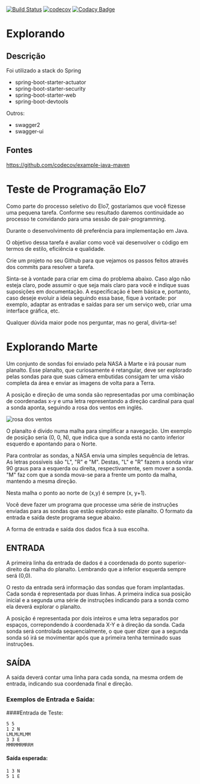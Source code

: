 [![Build Status](https://travis-ci.org/heitormejias/exploring-mars.svg?branch=master)](https://travis-ci.org/heitormejias/exploring-mars) [![codecov](https://codecov.io/gh/heitormejias/exploring-mars/branch/master/graph/badge.svg)](https://codecov.io/gh/heitormejias/exploring-mars) [![Codacy Badge](https://api.codacy.com/project/badge/Grade/b205e4b7bc0f440db0b53dbddd563dba)](https://www.codacy.com/app/heitormejias/exploring-mars?utm_source=github.com&amp;utm_medium=referral&amp;utm_content=heitormejias/exploring-mars&amp;utm_campaign=Badge_Grade)

# Explorando


## Descrição
 Foi utilizado a stack do Spring
*   spring-boot-starter-actuator
*   spring-boot-starter-security
*   spring-boot-starter-web
*   spring-boot-devtools

Outros:
*   swagger2
*   swagger-ui



## Fontes

https://github.com/codecov/example-java-maven


# Teste de Programação Elo7

Como parte do processo seletivo do Elo7, gostaríamos que você fizesse uma 
pequena tarefa. Conforme seu resultado daremos continuidade ao processo te 
convidando para uma sessão de pair-programming.
 
Durante o desenvolvimento dê preferência para implementação em Java.
 
O objetivo dessa tarefa é avaliar como você vai desenvolver o código em termos 
de estilo, eficiência e qualidade. 
 
Crie um projeto no seu Github para que vejamos os passos feitos através dos commits para resolver a tarefa.

Sinta-se à vontade para criar em cima do problema abaixo. Caso algo não esteja claro, pode assumir o que seja mais claro para você e indique suas suposições em documentação. A especificação é bem básica e, portanto, caso deseje evoluir a ideia seguindo essa base, fique à vontade: por exemplo, adaptar as entradas e saídas para ser um serviço web, criar uma interface gráfica, etc.

Qualquer dúvida maior pode nos perguntar, mas no geral, divirta-se!

# Explorando Marte

Um conjunto de sondas foi enviado pela NASA à Marte e irá pousar num planalto.
Esse planalto, que curiosamente é retangular, deve ser explorado pelas sondas para que suas câmera embutidas consigam ter uma visão completa da área e enviar as imagens de volta para a Terra.

A posição e direção de uma sonda são representadas por uma combinação de coordenadas x-y e uma letra representando a direção cardinal para qual a sonda aponta, seguindo a rosa dos ventos em inglês.

![rosa dos ventos](http://i.imgur.com/li8Ae5L.png "Rosa dos Ventos")

O planalto é divido numa malha para simplificar a navegação. Um exemplo de posição seria (0, 0, N), que indica que a sonda está no canto inferior esquerdo e apontando para o Norte.

Para controlar as sondas, a NASA envia uma simples sequência de letras. As letras possíveis são "L", "R" e "M". Destas, "L" e "R" fazem a sonda virar 90 graus para a esquerda  ou direita, respectivamente, sem mover a sonda. "M" faz com que a sonda mova-se para a frente um ponto da malha, mantendo a mesma direção.

Nesta malha o ponto ao norte de (x,y) é sempre (x, y+1).

Você deve fazer um programa que processe uma série de instruções enviadas para as sondas que estão explorando este planalto.
O formato da entrada e saída deste programa segue abaixo.

A forma de entrada e saída dos dados fica à sua escolha.


## ENTRADA

A primeira linha da entrada de dados é a coordenada do ponto superior-direito da malha do planalto. Lembrando que a inferior esquerda sempre será (0,0).

O resto da entrada será informação das sondas que foram implantadas. Cada sonda é representada por duas linhas. A primeira indica sua posição inicial e a segunda uma série de instruções indicando para a sonda como ela deverá explorar o planalto.

A posição é representada por dois inteiros e uma letra separados por espaços, correpondendo à coordenada X-Y e à direção da sonda.
Cada sonda será controlada sequencialmente, o que quer dizer que a segunda sonda só irá se movimentar após que a primeira tenha terminado suas instruções.

## SAÍDA

A saída deverá contar uma linha para cada sonda, na mesma ordem de entrada, indicando sua coordenada final e direção.

### Exemplos de Entrada e Saída:

####Entrada de Teste:
```
5 5
1 2 N
LMLMLMLMM
3 3 E
MMRMMRMRRM
```

#### Saída esperada:
```
1 3 N
5 1 E
```

